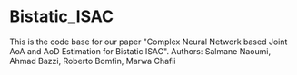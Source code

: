 # Bistatic_ISAC
 This is the code base for our paper "Complex Neural Network based Joint AoA and AoD Estimation for Bistatic ISAC". 
 Authors: Salmane Naoumi, Ahmad Bazzi, Roberto Bomfin, Marwa Chafii
